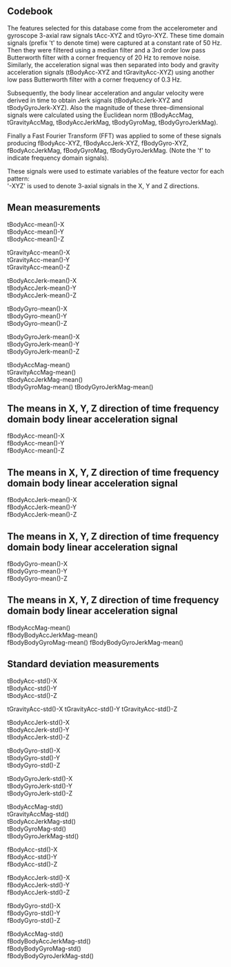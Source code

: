 ## Codebook

The features selected for this database come from the accelerometer and gyroscope 3-axial raw signals tAcc-XYZ and tGyro-XYZ. These time domain signals (prefix 't' to denote time) were captured at a constant rate of 50 Hz. Then they were filtered using a median filter and a 3rd order low pass Butterworth filter with a corner frequency of 20 Hz to remove noise. Similarly, the acceleration signal was then separated into body and gravity acceleration signals (tBodyAcc-XYZ and tGravityAcc-XYZ) using another low pass Butterworth filter with a corner frequency of 0.3 Hz. 

Subsequently, the body linear acceleration and angular velocity were derived in time to obtain Jerk signals (tBodyAccJerk-XYZ and tBodyGyroJerk-XYZ). Also the magnitude of these three-dimensional signals were calculated using the Euclidean norm (tBodyAccMag, tGravityAccMag, tBodyAccJerkMag, tBodyGyroMag, tBodyGyroJerkMag). 

Finally a Fast Fourier Transform (FFT) was applied to some of these signals producing fBodyAcc-XYZ, fBodyAccJerk-XYZ, fBodyGyro-XYZ, fBodyAccJerkMag, fBodyGyroMag, fBodyGyroJerkMag. (Note the 'f' to indicate frequency domain signals). 

These signals were used to estimate variables of the feature vector for each pattern:  
'-XYZ' is used to denote 3-axial signals in the X, Y and Z directions.

## Mean measurements 

tBodyAcc-mean()-X	
tBodyAcc-mean()-Y	
tBodyAcc-mean()-Z	

tGravityAcc-mean()-X	
tGravityAcc-mean()-Y	
tGravityAcc-mean()-Z	

tBodyAccJerk-mean()-X	
tBodyAccJerk-mean()-Y	
tBodyAccJerk-mean()-Z	

tBodyGyro-mean()-X	
tBodyGyro-mean()-Y	
tBodyGyro-mean()-Z	

tBodyGyroJerk-mean()-X	
tBodyGyroJerk-mean()-Y	
tBodyGyroJerk-mean()-Z	

tBodyAccMag-mean()	
tGravityAccMag-mean()	
tBodyAccJerkMag-mean()	
tBodyGyroMag-mean()	
tBodyGyroJerkMag-mean()	

## The means in X, Y, Z direction of time frequency domain body linear acceleration signal 

fBodyAcc-mean()-X	
fBodyAcc-mean()-Y	
fBodyAcc-mean()-Z	

## The means in X, Y, Z direction of time frequency domain body linear acceleration signal 
fBodyAccJerk-mean()-X	
fBodyAccJerk-mean()-Y	
fBodyAccJerk-mean()-Z	

## The means in X, Y, Z direction of time frequency domain body linear acceleration signal 
fBodyGyro-mean()-X	
fBodyGyro-mean()-Y	
fBodyGyro-mean()-Z	

## The means in X, Y, Z direction of time frequency domain body linear acceleration signal 
fBodyAccMag-mean()	
fBodyBodyAccJerkMag-mean()	
fBodyBodyGyroMag-mean()	
fBodyBodyGyroJerkMag-mean()	


## Standard deviation measurements

tBodyAcc-std()-X	
tBodyAcc-std()-Y	
tBodyAcc-std()-Z	

tGravityAcc-std()-X	
tGravityAcc-std()-Y	
tGravityAcc-std()-Z	

tBodyAccJerk-std()-X	
tBodyAccJerk-std()-Y	
tBodyAccJerk-std()-Z	

tBodyGyro-std()-X	
tBodyGyro-std()-Y	
tBodyGyro-std()-Z	

tBodyGyroJerk-std()-X	
tBodyGyroJerk-std()-Y	
tBodyGyroJerk-std()-Z	

tBodyAccMag-std()	
tGravityAccMag-std()	
tBodyAccJerkMag-std()	
tBodyGyroMag-std()	
tBodyGyroJerkMag-std()	

fBodyAcc-std()-X	
fBodyAcc-std()-Y	
fBodyAcc-std()-Z	

fBodyAccJerk-std()-X	
fBodyAccJerk-std()-Y	
fBodyAccJerk-std()-Z	

fBodyGyro-std()-X	
fBodyGyro-std()-Y	
fBodyGyro-std()-Z	

fBodyAccMag-std()	
fBodyBodyAccJerkMag-std()	
fBodyBodyGyroMag-std()	
fBodyBodyGyroJerkMag-std()
